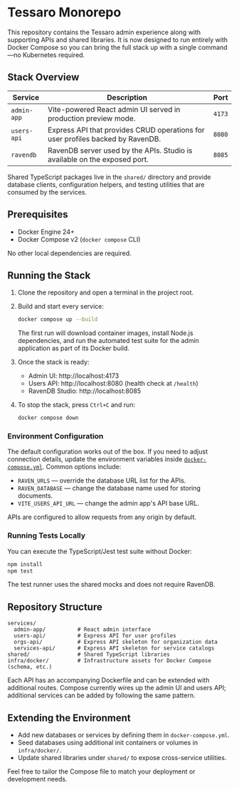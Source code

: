 # Tessaro Monorepo

This repository contains the Tessaro admin experience along with supporting APIs and shared libraries. It is now designed to run entirely with Docker Compose so you can bring the full stack up with a single command—no Kubernetes required.

## Stack Overview

| Service | Description | Port |
| --- | --- | --- |
| `admin-app` | Vite-powered React admin UI served in production preview mode. | `4173` |
| `users-api` | Express API that provides CRUD operations for user profiles backed by RavenDB. | `8080` |
| `ravendb` | RavenDB server used by the APIs. Studio is available on the exposed port. | `8085` |

Shared TypeScript packages live in the `shared/` directory and provide database clients, configuration helpers, and testing utilities that are consumed by the services.

## Prerequisites

* Docker Engine 24+
* Docker Compose v2 (`docker compose` CLI)

No other local dependencies are required.

## Running the Stack

1. Clone the repository and open a terminal in the project root.
2. Build and start every service:

   ```bash
   docker compose up --build
   ```

   The first run will download container images, install Node.js dependencies, and run the automated test suite for the admin application as part of its Docker build.

3. Once the stack is ready:
   * Admin UI: http://localhost:4173
   * Users API: http://localhost:8080 (health check at `/health`)
   * RavenDB Studio: http://localhost:8085

4. To stop the stack, press `Ctrl+C` and run:

   ```bash
   docker compose down
   ```

### Environment Configuration

The default configuration works out of the box. If you need to adjust connection details, update the environment variables inside [`docker-compose.yml`](./docker-compose.yml). Common options include:

* `RAVEN_URLS` — override the database URL list for the APIs.
* `RAVEN_DATABASE` — change the database name used for storing documents.
* `VITE_USERS_API_URL` — change the admin app's API base URL.

APIs are configured to allow requests from any origin by default.

### Running Tests Locally

You can execute the TypeScript/Jest test suite without Docker:

```bash
npm install
npm test
```

The test runner uses the shared mocks and does not require RavenDB.

## Repository Structure

```
services/
  admin-app/          # React admin interface
  users-api/          # Express API for user profiles
  orgs-api/           # Express API skeleton for organization data
  services-api/       # Express API skeleton for service catalogs
shared/               # Shared TypeScript libraries
infra/docker/         # Infrastructure assets for Docker Compose (schema, etc.)
```

Each API has an accompanying Dockerfile and can be extended with additional routes. Compose currently wires up the admin UI and users API; additional services can be added by following the same pattern.

## Extending the Environment

* Add new databases or services by defining them in `docker-compose.yml`.
* Seed databases using additional init containers or volumes in `infra/docker/`.
* Update shared libraries under `shared/` to expose cross-service utilities.

Feel free to tailor the Compose file to match your deployment or development needs.
